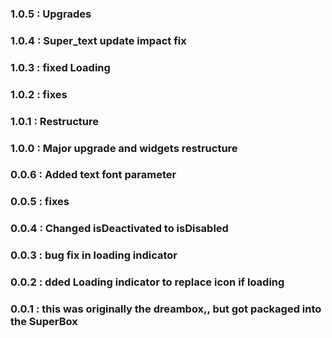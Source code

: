 ### 1.0.5 : Upgrades

### 1.0.4 : Super_text update impact fix

### 1.0.3 : fixed Loading

### 1.0.2 : fixes

### 1.0.1 : Restructure

### 1.0.0 : Major upgrade and widgets restructure

### 0.0.6 : Added text font parameter

### 0.0.5 : fixes

### 0.0.4 : Changed isDeactivated to isDisabled

### 0.0.3 : bug fix in loading indicator

### 0.0.2 : dded Loading indicator to replace icon if loading

### 0.0.1 : this was originally the dreambox,, but got packaged into the SuperBox
